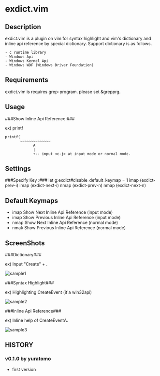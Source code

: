 exdict.vim
==========

Description
-----------
exdict.vim is a plugin on vim for syntax highlight and vim's dictionary and inline api reference by special dictionary.
Support dictionary is as follows.

    - c runtime library
    - Windows Api
    - Windows Kernel Api
    - Windows WDF (Windows Driver Foundation)

Requirements
------------
exdict.vim is requires grep-program. 
please set &grepprg.

Usage
-----

###Show Inline Api Reference:###

ex) printf

    printf(
           ~~~~~~~~~~~~~~
                 A
                 |
                 +-- input <c-j> at input mode or normal mode.

Settings
--------

###Specify Key :###
    let g:exdict#disable_default_keymap = 1
    imap <buffer><c-k> <ESC><Plug>(exdict-prev-i)
    imap <buffer><c-j> <ESC><Plug>(exdict-next-i)
    nmap <buffer><c-k> <Plug>(exdict-prev-n)
    nmap <buffer><c-j> <Plug>(exdict-next-n)


Default Keymaps
---------------
* imap <c-j>   Show Next Inline Api Reference (input mode)
* imap <c-k>   Show Previous Inline Api Reference (input mode)
* nmap <c-j>   Show Next Inline Api Reference (normal mode)
* nmak <c-k>   Show Previous Inline Api Reference (normal mode)


ScreenShots
-----------

###Dictionary###

ex) Input "Create" + <c-x><c-k>.

![sample1](http://yuratomo.up.seesaa.net/image/exdictvim_v0.1.0.001.png "sample1")

###Syntax Highlight###

ex) Highlighting CreateEvent (it'a win32api)

![sample2](http://yuratomo.up.seesaa.net/image/exdictvim_v0.1.0.002.png "sample2")

###Inline Api Reference###

ex) Inline help of CreateEventA.

![sample3](http://yuratomo.up.seesaa.net/image/exdictvim_v0.1.0.003.png "sample3")


HISTORY
-------

### v0.1.0 by yuratomo ###
* first version


